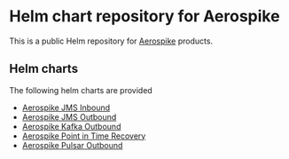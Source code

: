 # Helm chart repository for Aerospike

This is a public Helm repository for [Aerospike](https://aerospike.com/) products.

## Helm charts

The following helm charts are provided

- [Aerospike JMS Inbound](aerospike-jms-inbound)
- [Aerospike JMS Outbound](aerospike-jms-outbound)
- [Aerospike Kafka Outbound](aerospike-kafka-outbound)
- [Aerospike Point in Time Recovery](aerospike-point-in-time-recovery)
- [Aerospike Pulsar Outbound](aerospike-pulsar-outbound)